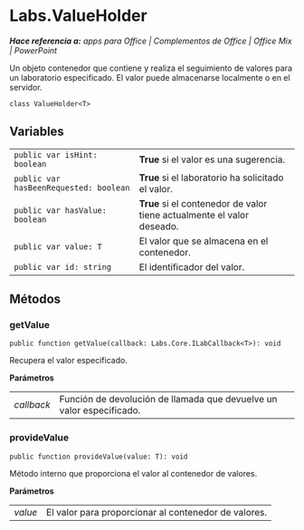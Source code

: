 
# <a name="labs.valueholder"></a>Labs.ValueHolder

 _**Hace referencia a:** apps para Office | Complementos de Office | Office Mix | PowerPoint_

Un objeto contenedor que contiene y realiza el seguimiento de valores para un laboratorio especificado. El valor puede almacenarse localmente o en el servidor.

```
class ValueHolder<T>
```


## <a name="variables"></a>Variables


|||
|:-----|:-----|
| `public var isHint: boolean`|**True** si el valor es una sugerencia.|
| `public var hasBeenRequested: boolean`|**True** si el laboratorio ha solicitado el valor.|
| `public var hasValue: boolean`|**True** si el contenedor de valor tiene actualmente el valor deseado.|
| `public var value: T`|El valor que se almacena en el contenedor.|
| `public var id: string`|El identificador del valor.|

## <a name="methods"></a>Métodos




### <a name="getvalue"></a>getValue

 `public function getValue(callback: Labs.Core.ILabCallback<T>): void`

Recupera el valor especificado.

 **Parámetros**


|||
|:-----|:-----|
| _callback_|Función de devolución de llamada que devuelve un valor especificado.|

### <a name="providevalue"></a>provideValue

 `public function provideValue(value: T): void`

Método interno que proporciona el valor al contenedor de valores.

 **Parámetros**


|||
|:-----|:-----|
| _value_|El valor para proporcionar al contenedor de valores.|
